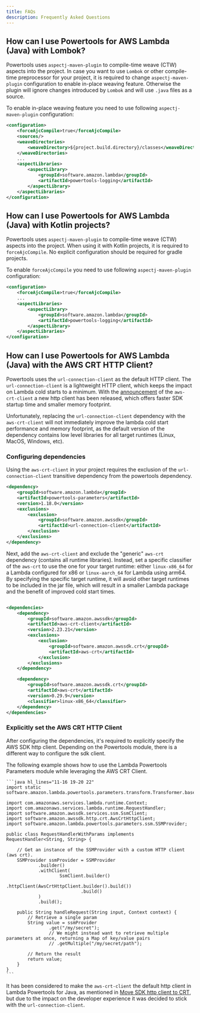 ```yaml
---
title: FAQs
description: Frequently Asked Questions
---
```



## How can I use Powertools for AWS Lambda (Java) with Lombok?

Powertools uses `aspectj-maven-plugin` to compile-time weave (CTW) aspects into the project. In case you want to use `Lombok` or other compile-time preprocessor for your project, it is required to change `aspectj-maven-plugin` configuration to enable in-place weaving feature. Otherwise the plugin will ignore changes introduced by `Lombok` and will use `.java` files as a source. 

To enable in-place weaving feature you need to use following `aspectj-maven-plugin` configuration:

```xml hl_lines="2-6"
<configuration>
    <forceAjcCompile>true</forceAjcCompile> 
    <sources/>
    <weaveDirectories>
        <weaveDirectory>${project.build.directory}/classes</weaveDirectory>
    </weaveDirectories>
    ...
    <aspectLibraries>
        <aspectLibrary>
            <groupId>software.amazon.lambda</groupId>
            <artifactId>powertools-logging</artifactId>
        </aspectLibrary>
    </aspectLibraries>
</configuration>
```

## How can I use Powertools for AWS Lambda (Java) with Kotlin projects?

Powertools uses `aspectj-maven-plugin` to compile-time weave (CTW) aspects into the project. When using it with Kotlin projects, it is required to `forceAjcCompile`. 
No explicit configuration should be required for gradle projects. 

To enable `forceAjcCompile` you need to use following `aspectj-maven-plugin` configuration:

```xml hl_lines="2"
<configuration>
    <forceAjcCompile>true</forceAjcCompile> 
    ...
    <aspectLibraries>
        <aspectLibrary>
            <groupId>software.amazon.lambda</groupId>
            <artifactId>powertools-logging</artifactId>
        </aspectLibrary>
    </aspectLibraries>
</configuration>
```

## How can I use Powertools for AWS Lambda (Java) with the AWS CRT HTTP Client?

Powertools uses the `url-connection-client` as the default HTTP client. The `url-connection-client` is a lightweight HTTP client, which keeps the impact on Lambda cold starts to a minimum. 
With the [announcement](https://aws.amazon.com/blogs/developer/announcing-availability-of-the-aws-crt-http-client-in-the-aws-sdk-for-java-2-x/) of the `aws-crt-client` a new http client has been released, which offers faster SDK startup time and smaller memory footprint. 

Unfortunately, replacing the `url-connection-client` dependency with the `aws-crt-client` will not immediately improve the lambda cold start performance and memory footprint, 
as the default version of the dependency contains low level libraries for all target runtimes (Linux, MacOS, Windows, etc).  

### Configuring dependencies

Using the `aws-crt-client` in your project requires the exclusion of the `url-connection-client` transitive dependency from the powertools dependency. 

```xml 
<dependency>
    <groupId>software.amazon.lambda</groupId>
    <artifactId>powertools-parameters</artifactId>
    <version>1.18.0</version>
    <exclusions>
        <exclusion>
            <groupId>software.amazon.awssdk</groupId>
            <artifactId>url-connection-client</artifactId>
        </exclusion>
    </exclusions>
</dependency>
```
Next, add the `aws-crt-client` and exclude the "generic" `aws-crt` dependency (contains all runtime libraries). 
Instead, set a specific classifier of the `aws-crt` to use the one for your target runtime: either `linux-x86_64` for a Lambda configured for x86 or `linux-aarch_64` for Lambda using arm64.
By specifying the specific target runtime, it will avoid other target runtimes to be included in the jar file, which will result in a smaller Lambda package and the benefit of improved cold start times.   

```xml

<dependencies>
    <dependency>
        <groupId>software.amazon.awssdk</groupId>
        <artifactId>aws-crt-client</artifactId>
        <version>2.23.21</version>
        <exclusions>
            <exclusion>
                <groupId>software.amazon.awssdk.crt</groupId>
                <artifactId>aws-crt</artifactId>
            </exclusion>
        </exclusions>
    </dependency>

    <dependency>
        <groupId>software.amazon.awssdk.crt</groupId>
        <artifactId>aws-crt</artifactId>
        <version>0.29.9</version>
        <classifier>linux-x86_64</classifier>
    </dependency>
</dependencies>
```

### Explicitly set the AWS CRT HTTP Client
After configuring the dependencies, it's required to explicitly specify the AWS SDK http client. 
Depending on the Powertools module, there is a different way to configure the sdk client.

The following example shows how to use the Lambda Powertools Parameters module while leveraging the AWS CRT Client.   

    ```java hl_lines="11-16 19-20 22"
    import static software.amazon.lambda.powertools.parameters.transform.Transformer.base64;
    
    import com.amazonaws.services.lambda.runtime.Context;
    import com.amazonaws.services.lambda.runtime.RequestHandler;
    import software.amazon.awssdk.services.ssm.SsmClient;
    import software.amazon.awssdk.http.crt.AwsCrtHttpClient;
    import software.amazon.lambda.powertools.parameters.ssm.SSMProvider;

    public class RequestHandlerWithParams implements RequestHandler<String, String> {
    
        // Get an instance of the SSMProvider with a custom HTTP client (aws crt).
        SSMProvider ssmProvider = SSMProvider
                .builder()
                .withClient(
                        SsmClient.builder()
                                .httpClient(AwsCrtHttpClient.builder().build())
                                .build()
                )
                .build();
    
        public String handleRequest(String input, Context context) {
            // Retrieve a single param
            String value = ssmProvider
                    .get("/my/secret");
                    // We might instead want to retrieve multiple parameters at once, returning a Map of key/value pairs
                    // .getMultiple("/my/secret/path");

            // Return the result
            return value;
        }
    }
    ```
It has been considered to make the `aws-crt-client` the default http client in Lambda Powertools for Java, as mentioned in [Move SDK http client to CRT](https://github.com/aws-powertools/powertools-lambda-java/issues/1092), 
but due to the impact on the developer experience it was decided to stick with the `url-connection-client`. 